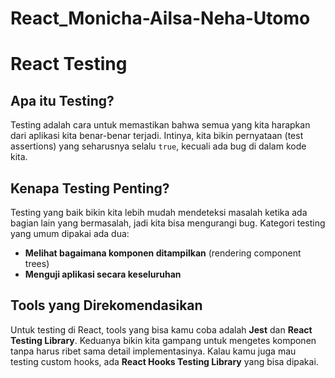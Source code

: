 # React_Monicha-Ailsa-Neha-Utomo

# React Testing

## Apa itu Testing?
Testing adalah cara untuk memastikan bahwa semua yang kita harapkan dari aplikasi kita benar-benar terjadi. Intinya, kita bikin pernyataan (test assertions) yang seharusnya selalu `true`, kecuali ada bug di dalam kode kita.

## Kenapa Testing Penting?
Testing yang baik bikin kita lebih mudah mendeteksi masalah ketika ada bagian lain yang bermasalah, jadi kita bisa mengurangi bug. Kategori testing yang umum dipakai ada dua:

- **Melihat bagaimana komponen ditampilkan** (rendering component trees)
- **Menguji aplikasi secara keseluruhan**

## Tools yang Direkomendasikan
Untuk testing di React, tools yang bisa kamu coba adalah **Jest** dan **React Testing Library**. Keduanya bikin kita gampang untuk mengetes komponen tanpa harus ribet sama detail implementasinya. Kalau kamu juga mau testing custom hooks, ada **React Hooks Testing Library** yang bisa dipakai.



